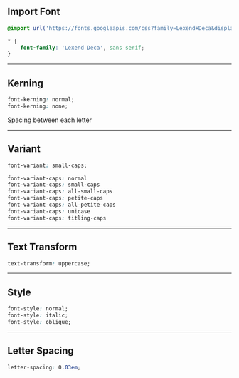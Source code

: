 ## Import Font
```css
@import url('https://fonts.googleapis.com/css?family=Lexend+Deca&display=swap');

* {
	font-family: 'Lexend Deca', sans-serif;
}
```

---
## Kerning
```css
font-kerning: normal;  
font-kerning: none;
```
Spacing between each letter

---
## Variant
```css
font-variant: small-caps;
```

```css
font-variant-caps: normal
font-variant-caps: small-caps
font-variant-caps: all-small-caps
font-variant-caps: petite-caps
font-variant-caps: all-petite-caps
font-variant-caps: unicase
font-variant-caps: titling-caps
```

---
## Text Transform
```css
text-transform: uppercase;
```

---
## Style
```css
font-style: normal;  
font-style: italic;  
font-style: oblique;
```

---
## Letter Spacing
```css
letter-spacing: 0.03em;
```
